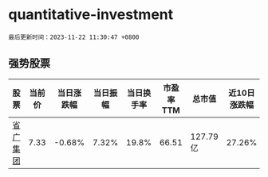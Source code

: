 # quantitative-investment

`最后更新时间：2023-11-22 11:30:47 +0800`

## 强势股票

|股票|当前价|当日涨跌幅|当日振幅|当日换手率|市盈率TTM|总市值|近10日涨跌幅|
|----|----|----|----|----|----|----|----|
|[省广集团](https://xueqiu.com/S/SZ002400)|7.33|-0.68%|7.32%|19.8%|66.51|127.79亿|27.26%|
